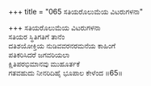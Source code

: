 +++
title = "065 ಸತಿಯರೊಲುಮೆಯ ವಿಟರುಗಳನಾ"

+++
ಸತಿಯರೊಲುಮೆಯ ವಿಟರುಗಳನಾ  
ಸತಿಯರ ಸ್ಥಿತಿಗತಿಗೆ ತಾನೆಂ  
ದತಿಶಯೋಕ್ತಿಯ ನುಡಿವವರನರಮನೆಯ ಕಾಹಿಂಗೆ  
ಪತಿಕರಿಸಿದರೆ ಜಗವರಿಯಲಾ  
ಕ್ಷಿತಿಪರಭಿಮಾನವು ಮುಹೂರ್ತಕೆ  
ಗತವಹುದು ನೀನರಿದಿಹೈ ಭೂಪಾಲ ಕೇಳೆಂದ    ॥65॥